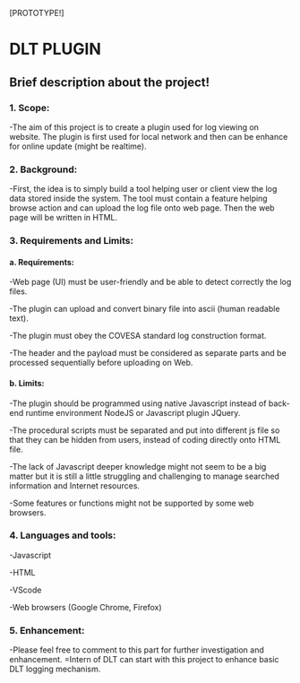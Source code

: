 [PROTOTYPE!]
# DLT PLUGIN

## Brief description about the project!

### 1.  Scope:

   -The aim of this project is to create a plugin used for log viewing on website. The plugin is first used for local network and then can be enhance for online update (might be realtime).

### 2.  Background:

   -First, the idea is to simply build a tool helping user or client view the log data stored inside the system. The tool must contain a feature helping browse action and can upload the log file onto web page. Then the web page will be written in HTML.

### 3.  Requirements and Limits:
    
#### a.     Requirements:

   -Web page (UI) must be user-friendly and be able to detect correctly the log files.

   -The plugin can upload and convert binary file into ascii (human readable text).

   -The plugin must obey the COVESA standard log construction format.

   -The header and the payload must be considered as separate parts and be processed sequentially before uploading on Web.

#### b.     Limits: 

   -The plugin should be programmed using native Javascript instead of back-end runtime environment NodeJS or Javascript plugin JQuery.

   -The procedural scripts must be separated and put into different js file so that they can be hidden from users, instead of coding directly onto HTML file.

   -The lack of Javascript deeper knowledge might not seem to be a big matter but it is still a little struggling and challenging to manage searched information and Internet resources.

   -Some features or functions might not be supported by some web browsers.

### 4.  Languages and tools:

   -Javascript

   -HTML

   -VScode

   -Web browsers (Google Chrome, Firefox)

### 5.  Enhancement: 

   -Please feel free to comment to this part for further investigation and enhancement.
   =Intern of DLT can start with this project to enhance basic DLT logging mechanism.
